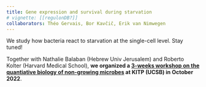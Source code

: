 ```yaml
---
title: Gene expression and survival during starvation
# vignette: [[regulonDB?]]
collaborators: Théo Gervais, Bor Kavčič, Erik van Nimwegen
---
```


We study how bacteria react to starvation at the single-cell level. Stay tuned!

Together with Nathalie Balaban (Hebrew Univ Jerusalem) and Roberto Kolter (Harvard Medical School), **we organized a <a href="https://www.kitp.ucsb.edu/activities/microbes22">3-weeks workshop on the quantiative biology of non-growing microbes</a> at KITP (UCSB) in October 2022**.